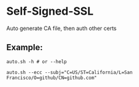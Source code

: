 # Self-Signed-SSL
Auto generate CA file, then auth other certs
## Example:
```
auto.sh -h # or --help
```
```
auto.sh --ecc --subj="C=US/ST=California/L=San Francisco/O=github/CN=github.com"
```
